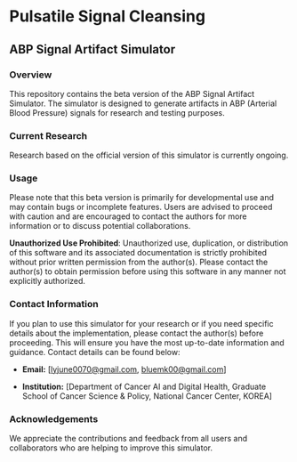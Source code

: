 # Pulsatile Signal Cleansing



## ABP Signal Artifact Simulator


### Overview

This repository contains the beta version of the ABP Signal Artifact Simulator. The simulator is designed to generate artifacts in ABP (Arterial Blood Pressure) signals for research and testing purposes.



### Current Research

Research based on the official version of this simulator is currently ongoing. 



### Usage

Please note that this beta version is primarily for developmental use and may contain bugs or incomplete features. Users are advised to proceed with caution and are encouraged to contact the authors for more information or to discuss potential collaborations.



**Unauthorized Use Prohibited**: Unauthorized use, duplication, or distribution of this software and its associated documentation is strictly prohibited without prior written permission from the author(s). Please contact the author(s) to obtain permission before using this software in any manner not explicitly authorized.



### Contact Information

If you plan to use this simulator for your research or if you need specific details about the implementation, please contact the author(s) before proceeding. This will ensure you have the most up-to-date information and guidance. Contact details can be found below:



- **Email:** [lyjune0070@gmail.com, bluemk00@gmail.com]

- **Institution:** [Department of Cancer AI and Digital Health, Graduate School of Cancer Science & Policy, National Cancer Center, KOREA]



### Acknowledgements

We appreciate the contributions and feedback from all users and collaborators who are helping to improve this simulator.
